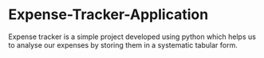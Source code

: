 # Expense-Tracker-Application
Expense tracker is a simple project developed using python which helps us to analyse our expenses by storing them in a systematic tabular form.

